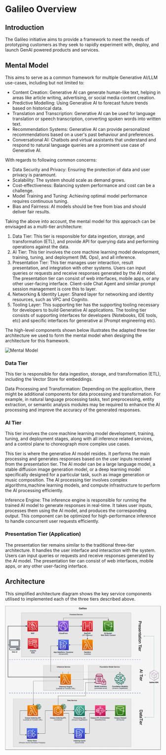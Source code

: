 # Galileo Overview

## Introduction

The Galileo initiative aims to provide a framework to meet the needs of prototyping customers as they seek to rapidly experiment with, deploy, and launch GenAI powered products and services.

## Mental Model

This aims to serve as a common framework for multiple Generative AI/LLM use-cases, including but not limited to:

* Content Creation: Generative AI can generate human-like text, helping in areas like article writing, advertising, or social media content creation.
* Predictive Modelling: Using Generative AI to forecast future trends based on historical data.
* Translation and Transcription: Generative AI can be used for language translation or speech transcription, converting spoken words into written text.
* Recommendation Systems: Generative AI can provide personalized recommendations based on a user's past behaviour and preferences.
* Conversational AI: Chatbots and virtual assistants that understand and respond to natural language queries are a prominent use case of Generative AI.

With regards to following common concerns:

* Data Security and Privacy: Ensuring the protection of data and user privacy is paramount.
* Scalability: The system should scale as demand grows.
* Cost-effectiveness: Balancing system performance and cost can be a challenge.
* Model Training and Tuning: Achieving optimal model performance requires continuous tuning.
* Bias and Fairness: AI models should be free from bias and should deliver fair results.

Taking the above into account, the mental model for this approach can be envisaged as a multi-tier architecture:

1. Data Tier: This tier is responsible for data ingestion, storage, and transformation (ETL), and provide API for querying data and performing operations against the data.
2. AI Tier: This tier involves the core machine learning model development, training, tuning, and deployment (ML Ops), and all inference.
3. Presentation Tier: This tier manages user interaction, result presentation, and integration with other systems. Users can input queries or requests and receive responses generated by the AI model. The presentation tier can consist of web interfaces, mobile apps, or any other user-facing interface. Client-side Chat Agent and similar prompt session management is core this to layer.
4. Networking & Identity Layer: Shared layer for networking and identity resources, such as VPC and Cognito.
5. Tooling Layer: This supporting tier has the supporting tooling necessary for developers to build Generative AI applications. The tooling tier consists of supporting interfaces for developers (Notebooks, IDE tools, etc) and specific interfaces for generative ai (Prompt engineering etc).

The high-level components shown below illustrates the adapted three tier architecture we used to form the mental model when designing the architecture for this framework.

![Mental Model](../assets/images/mental-model.png)

### Data Tier

This tier is responsible for data ingestion, storage, and transformation (ETL), including the Vector Store for embeddings.


Data Processing and Transformation: Depending on the application, there might be additional components for data processing and transformation. For example, in natural language processing tasks, text preprocessing, entity extraction, or semantic analysis modules may be required to enhance the AI processing and improve the accuracy of the generated responses.



### AI Tier

This tier involves the core machine learning model development, training, tuning, and deployment stages, along with all inference related services, and a control plane to choreograph more complex use cases.


This tier is where the generative AI model resides. It performs the main processing and generates responses based on the user inputs received from the presentation tier. The AI model can be a large language model, a stable diffusion image generation model, or a deep learning model specifically designed for a particular task, such as image generation or music composition. The AI processing tier involves complex algorithms,machine learning models, and compute infrastructure to perform the AI processing efficiently.



Inference Engine: The inference engine is responsible for running the trained AI model to generate responses in real-time. It takes user inputs, processes them using the AI model, and produces the corresponding output. This component can be optimized for high-performance inference to handle concurrent user requests efficiently.

### Presentation Tier (Application)

The presentation tier remains similar to the traditional three-tier architecture. It handles the user interface and interaction with the system. Users can input queries or requests and receive responses generated by the AI model. The presentation tier can consist of web interfaces, mobile apps, or any other user-facing interface.


## Architecture

This simplified architecture diagram shows the key service components utilised to implemented each of the three tiers described above.

![Architecture](../assets/images/galileo-arch.png)
